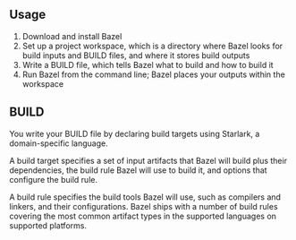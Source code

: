 ## Usage

1. Download and install Bazel
2. Set up a project workspace, which is a directory where Bazel looks for build inputs and BUILD files, and where it stores build outputs
3. Write a BUILD file, which tells Bazel what to build and how to build it
4. Run Bazel from the command line; Bazel places your outputs within the workspace

## BUILD

You write your BUILD file by declaring build targets using Starlark, a domain-specific language.

A build target specifies a set of input artifacts that Bazel will build plus their dependencies, the build rule Bazel will use to build it, and options that configure the build rule.

A build rule specifies the build tools Bazel will use, such as compilers and linkers, and their configurations. Bazel ships with a number of build rules covering the most common artifact types in the supported languages on supported platforms.
